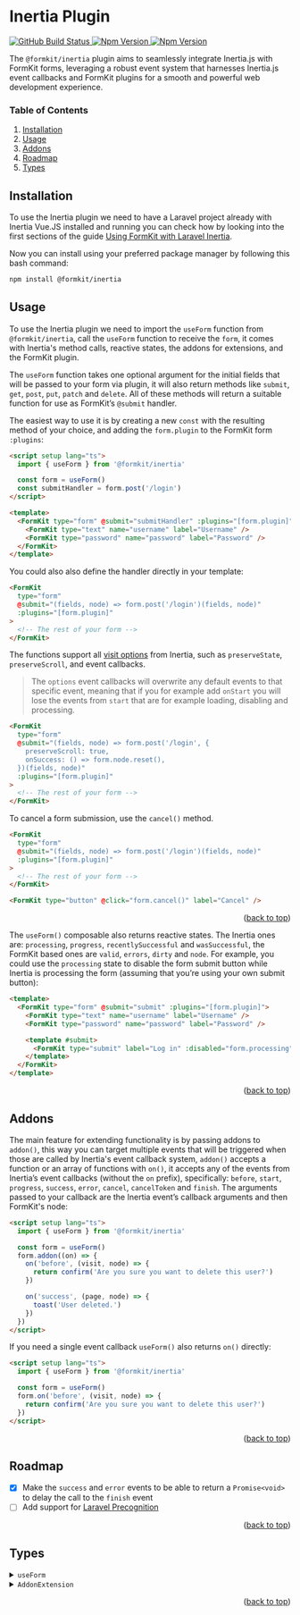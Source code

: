 <h3 id="readme-top"></h3>

# Inertia Plugin

<a href="https://github.com/formkit/inertia/actions/workflows/ci.yml">
  <img title="Build Badge" alt="GitHub Build Status" src="https://github.com/formkit/inertia/actions/workflows/ci.yml/badge.svg">
</a>
<a href="https://www.npmjs.com/package/@formkit/inertia">
  <img title="Npm Version" alt="Npm Version" src="https://img.shields.io/npm/v/@formkit/inertia">
</a>
<a href="https://github.com/formkit/inertia/blob/main/LICENSE.txt">
  <img title="Npm Version" alt="Npm Version" src="https://img.shields.io/github/license/formkit/inertia">
</a>

The `@formkit/inertia` plugin aims to seamlessly integrate Inertia.js with FormKit forms, leveraging a robust event system that harnesses Inertia.js event callbacks and FormKit plugins for a smooth and powerful web development experience.

### Table of Contents

1. [Installation](#installation)
2. [Usage](#usage)
3. [Addons](#addons)
4. [Roadmap](#roadmap)
5. [Types](#types)

## Installation

To use the Inertia plugin we need to have a Laravel project already with Inertia Vue.JS installed and running you can check how by looking into the first sections of the guide [Using FormKit with Laravel Inertia](https://formkit.com/guides/using-formkit-with-laravel-inertia).

Now you can install using your preferred package manager by following this bash command:

```bash
npm install @formkit/inertia
```

## Usage

To use the Inertia plugin we need to import the `useForm` function from `@formkit/inertia`, call the `useForm` function to receive the `form`, it comes with Inertia's method calls, reactive states, the addons for extensions, and the FormKit plugin.

The `useForm` function takes one optional argument for the initial fields that will be passed to your form via plugin, it will also return methods like `submit`, `get`, `post`, `put`, `patch` and `delete`. All of these methods will return a suitable function for use as FormKit’s `@submit` handler.

The easiest way to use it is by creating a new `const` with the resulting method of your choice, and adding the `form.plugin` to the FormKit form `:plugins`:

```html
<script setup lang="ts">
  import { useForm } from '@formkit/inertia'

  const form = useForm()
  const submitHandler = form.post('/login')
</script>

<template>
  <FormKit type="form" @submit="submitHandler" :plugins="[form.plugin]">
    <FormKit type="text" name="username" label="Username" />
    <FormKit type="password" name="password" label="Password" />
  </FormKit>
</template>
```

You could also also define the handler directly in your template:

```html
<FormKit
  type="form"
  @submit="(fields, node) => form.post('/login')(fields, node)"
  :plugins="[form.plugin]"
>
  <!-- The rest of your form -->
</FormKit>
```

The functions support all [visit options](https://inertiajs.com/manual-visits) from Inertia, such as `preserveState`, `preserveScroll`, and event callbacks.

> The `options` event callbacks will overwrite any default events to that specific event, meaning that if you for example add `onStart` you will lose the events from `start` that are for example loading, disabling and processing.

```html
<FormKit
  type="form"
  @submit="(fields, node) => form.post('/login', {
    preserveScroll: true,
    onSuccess: () => form.node.reset(),
  })(fields, node)"
  :plugins="[form.plugin]"
>
  <!-- The rest of your form -->
</FormKit>
```

To cancel a form submission, use the `cancel()` method.

```html
<FormKit
  type="form"
  @submit="(fields, node) => form.post('/login')(fields, node)"
  :plugins="[form.plugin]"
>
  <!-- The rest of your form -->
</FormKit>

<FormKit type="button" @click="form.cancel()" label="Cancel" />
```

<p align="right">(<a href="#readme-top">back to top</a>)</p>

The `useForm()` composable also returns reactive states. The Inertia ones are: `processing`, `progress`, `recentlySuccessful` and `wasSuccessful`, the FormKit based ones are `valid`, `errors`, `dirty` and `node`. For example, you could use the `processing` state to disable the form submit button while Inertia is processing the form (assuming that you’re using your own submit button):

```html
<template>
  <FormKit type="form" @submit="submit" :plugins="[form.plugin]">
    <FormKit type="text" name="username" label="Username" />
    <FormKit type="password" name="password" label="Password" />

    <template #submit>
      <FormKit type="submit" label="Log in" :disabled="form.processing" />
    </template>
  </FormKit>
</template>
```

<p align="right">(<a href="#readme-top">back to top</a>)</p>

## Addons

The main feature for extending functionality is by passing addons to `addon()`, this way you can target multiple events that will be triggered when those are called by Inertia's event callback system, `addon()` accepts a function or an array of functions with `on()`, it accepts any of the events from Inertia’s event callbacks (without the `on` prefix), specifically: `before`, `start`, `progress`, `success`, `error`, `cancel`, `cancelToken` and `finish`. The arguments passed to your callback are the Inertia event’s callback arguments and then FormKit's node:

```html
<script setup lang="ts">
  import { useForm } from '@formkit/inertia'

  const form = useForm()
  form.addon((on) => {
    on('before', (visit, node) => {
      return confirm('Are you sure you want to delete this user?')
    })

    on('success', (page, node) => {
      toast('User deleted.')
    })
  })
</script>
```

If you need a single event callback `useForm()` also returns `on()` directly:

```html
<script setup lang="ts">
  import { useForm } from '@formkit/inertia'

  const form = useForm()
  form.on('before', (visit, node) => {
    return confirm('Are you sure you want to delete this user?')
  })
</script>
```

<p align="right">(<a href="#readme-top">back to top</a>)</p>

## Roadmap

- [x] Make the `success` and `error` events to be able to return a `Promise<void>` to delay the call to the `finish` event
- [ ] Add support for [Laravel Precognition](https://laravel.com/docs/10.x/precognition)

<p align="right">(<a href="#readme-top">back to top</a>)</p>

## Types

<details>
  <summary><code>useForm</code></summary>

```ts
export const useForm: <F extends RequestPayload>(initialFields?: F | undefined) => {
  on: <T extends "before" | "start" | "progress" | "finish" | "cancel" | "success" | "error" | "cancelToken">(name: T, cb: EventCallback[T]) => void;
  addon: (addons: AddonExtension | AddonExtension[]) => void;
  plugin: (node: FormKitNode) => false | undefined;
  node: Ref<FormKitNode | null>;
  dirty: Ref<boolean | null>;
  errors: Ref<boolean | null>;
  valid: Ref<boolean | null>;
  processing: Ref<boolean>;
  progress: Ref<number>;
  recentlySuccessful: Ref<boolean>;
  wasSuccessful: Ref<boolean>;
  submit: (method: Method, url: URL | string, options?: Exclude<VisitOptions, 'method' | 'data'>) => (data: F, node: FormKitNode) => void;
  get: (url: URL | string, options?: Exclude<VisitOptions, 'method' | 'data'>) => (data: F, node: FormKitNode) => void;
  post: (url: URL | string, options?: Exclude<VisitOptions, 'method' | 'data'>) => (data: F, node: FormKitNode) => void;
  put: (url: URL | string, options?: Exclude<VisitOptions, 'method' | 'data'>) => (data: F, node: FormKitNode) => void;
  patch: (url: URL | string, options?: Exclude<VisitOptions, 'method' | 'data'>) => (data: F, node: FormKitNode) => void;
  delete: (url: URL | string, options?: Exclude<VisitOptions, 'method' | 'data'>) => (data: F, node: FormKitNode) => void;
  cancel: () => void;
}
```

</details>

<details>
  <summary><code>AddonExtension</code></summary>

```ts
export type AddonExtension = (on: ReturnType<typeof createEventManager>['on']) => void;
```

</details>

<p align="right">(<a href="#readme-top">back to top</a>)</p>
